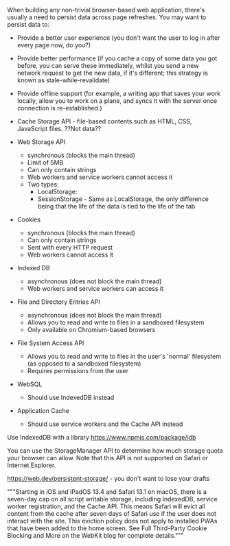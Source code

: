 When building any non-trivial browser-based web application, there's usually a need to persist data across page refreshes. You may want to persist data to:

- Provide a better user experience (you don't want the user to log in after every page now, do you?)
- Provide better performance (if you cache a copy of some data you got before, you can serve these immediately, whilst you send a new network request to get the new data, if it's different; this strategy is known as stale-while-revalidate)
- Provide offline support (for example, a writing app that saves your work locally, allow you to work on a plane, and syncs it with the server once connection is re-established.)

- Cache Storage API - file-based contents such as HTML, CSS, JavaScript files. ??Not data??
- Web Storage API
  - synchronous (blocks the main thread)
  - Limit of 5MB
  - Can only contain strings
  - Web workers and service workers cannot access it
  - Two types:
    - LocalStorage:
    - SessionStorage - Same as LocalStorage, the only difference being that the life of the data is tied to the life of the tab
- Cookies
  - synchronous (blocks the main thread)
  - Can only contain strings
  - Sent with every HTTP request
  - Web workers cannot access it
- Indexed DB
  - asynchronous (does not block the main thread)
  - Web workers and service workers can access it
- File and Directory Entries API
  - asynchronous (does not block the main thread)
  - Allows you to read and write to files in a sandboxed filesystem
  - Only available on Chromium-based browsers
- File System Access API
  - Allows you to read and write to files in the user's 'normal' filesystem (as opposed to a sandboxed filesystem)
  - Requires permissions from the user
- WebSQL
  - Should use IndexedDB instead
- Application Cache
  - Should use service workers and the Cache API instead

Use IndexedDB with a library https://www.npmjs.com/package/idb

You can use the StorageManager API to determine how much storage quota your browser can allow. Note that this API is not supported on Safari or Internet Explorer.


https://web.dev/persistent-storage/ - you don't want to lose your drafts

"""Starting in iOS and iPadOS 13.4 and Safari 13.1 on macOS, there is a seven-day cap on all script writable storage, including IndexedDB, service worker registration, and the Cache API. This means Safari will evict all content from the cache after seven days of Safari use if the user does not interact with the site. This eviction policy does not apply to installed PWAs that have been added to the home screen. See Full Third-Party Cookie Blocking and More on the WebKit blog for complete details."""
